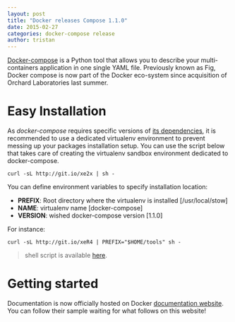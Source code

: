 ```yaml
---
layout: post
title: "Docker releases Compose 1.1.0"
date: 2015-02-27
categories: docker-compose release
author: tristan
---
```


[Docker-compose][dc-gh] is a Python tool that allows you to describe your multi-containers application in one single YAML file. Previously known as Fig, Docker compose is now part of the Docker eco-system since acquisition of Orchard Laboratories last summer.

# Easy Installation
As *docker-compose* requires specific versions of [its dependencies][dc-deps], it is recommended to use a dedicated virtualenv environment to prevent messing up your packages installation setup. You can use the script below that takes care of creating the virtualenv sandbox environment dedicated to docker-compose.

    curl -sL http://git.io/xe2x | sh -

You can define environment variables to specify installation location:

* **PREFIX**: Root directory where the virtualenv is installed [/usr/local/stow]
* **NAME**: virtualenv name [docker-compose]
* **VERSION**: wished docker-compose version [1.1.0]       

For instance:

    curl -sL http://git.io/xeR4 | PREFIX="$HOME/tools" sh -

> shell script is available [here][dc-gist].

# Getting started

Documentation is now officially hosted on Docker [documentation website][dc-doc].
You can follow their sample waiting for what follows on this website!

[dc-gh]:   https://github.com/docker/compose
[dc-doc]:  http://docs.docker.com/compose/
[dc-deps]: https://github.com/docker/compose/blob/1.1.0/requirements.txt
[dc-gist]: https://gist.github.com/a34d483584327b73ff1c.git
